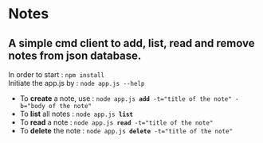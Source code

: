 # Notes
A simple cmd client to add, list, read and remove notes from json database. 
----------------------------------------------------------------------------
In order to start : <code>npm install</code> <br />
Initiate the app.js by : <code>node app.js --help</code> <br />
<ul>
<li>To <b>create</b> a note, use : <code>node app.js <b>add</b> -t="title of the note" -b="body of the note"</code>
<li>To <b>list</b> all notes : <code>node app.js <b>list</b></code>
<li>To <b>read</b> a note : <code>node app.js <b>read</b> -t="title of the note"</code>
<li>To <b>delete</b> the note : <code>node app.js <b>delete</b> -t="title of the note"</code> 
</ul>

